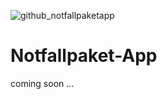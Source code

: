 ![github_notfallpaketapp](https://github.com/user-attachments/assets/9b72c584-c6fc-421a-85cf-603efeb03d30)

# Notfallpaket-App

coming soon ...
